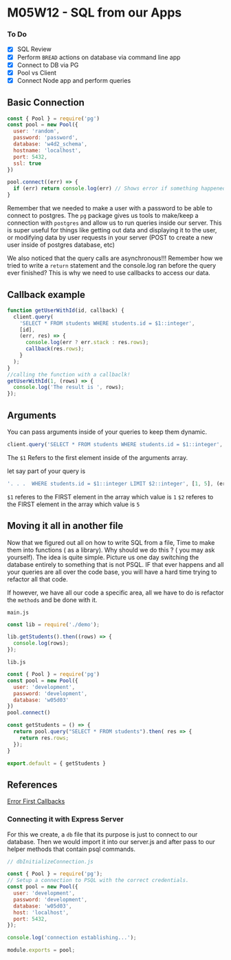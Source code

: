 # M05W12 - SQL from our Apps

### To Do

- [x] SQL Review
- [x] Perform `BREAD` actions on database via command line app
- [x] Connect to DB via PG
- [x] Pool vs Client
- [x] Connect Node app and perform queries

## Basic Connection

```js
const { Pool } = require('pg')
const pool = new Pool({
  user: 'random',
  password: 'password',
  database: 'w4d2_schema',
  hostname: 'localhost',
  port: 5432,
  ssl: true
})

pool.connect((err) => {
  if (err) return console.log(err) // Shows error if something happened
}
```

Remember that we needed to make a user with a password to be able to connect to postgres.
The `pg` package gives us tools to make/keep a connection with `postgres` and allow us to run queries inside our server.
This is super useful for things like getting out data and displaying it to the user, or modifying data by user requests in your server (POST to create a new user inside of postgres database, etc)

We also noticed that the query calls are asynchronous!!! Remember how we tried to write a `return` statement and the console.log ran before the query ever finished? This is why we need to use callbacks to access our data.

## Callback example

```js
function getUserWithId(id, callback) {
  client.query(
    'SELECT * FROM students WHERE students.id = $1::integer',
    [id],
    (err, res) => {
      console.log(err ? err.stack : res.rows);
      callback(res.rows);
    }
  );
}
//calling the function with a callbaclk!
getUserWithId(1, (rows) => {
  console.log('The result is ', rows);
});
```

## Arguments

You can pass arguments inside of your queries to keep them dynamic.

```js
client.query('SELECT * FROM students WHERE students.id = $1::integer', [id], (err, res) => {
```

The `$1` Refers to the first element inside of the arguments array.

let say part of your query is

```js
'. . .  WHERE students.id = $1::integer LIMIT $2::integer', [1, 5], (err, res) => {
```

`$1` referes to the FIRST element in the array which value is `1`
`$2` referes to the FIRST element in the array which value is `5`

## Moving it all in another file

Now that we figured out all on how to write SQL from a file, Time to make them into functions ( as a library). Why should we do this ? ( you may ask yourself). The idea is quite simple. Picture us one day switching the database entirely to something that is not PSQL. IF that ever happens and all your queries are all over the code base, you will have a hard time trying to refactor all that code.

If however, we have all our code a specific area, all we have to do is refactor the `methods` and be done with it.

`main.js`

```js
const lib = require('./demo');

lib.getStudents().then((rows) => {
  console.log(rows);
});
```

`lib.js`

```js
const { Pool } = require('pg')
const pool = new Pool({
  user: 'development',
  password: 'development',
  database: 'w05d03'
})
pool.connect()

const getStudents = () => {
  return pool.query("SELECT * FROM students").then( res => {
    return res.rows;
  });
}

export.default = { getStudents }
```

## References

[Error First Callbacks](http://fredkschott.com/post/2014/03/understanding-error-first-callbacks-in-node-js/)

### Connecting it with Express Server

For this we create, a `db` file that its purpose is just to connect to our database. Then we would import it into our server.js and after pass to our helper methods that contain psql commands.

```js
// dbInitializeConnection.js

const { Pool } = require('pg');
// Setup a connection to PSQL with the correct credentials.
const pool = new Pool({
  user: 'development',
  password: 'development',
  database: 'w05d03',
  host: 'localhost',
  port: 5432,
});

console.log('connection establishing...');

module.exports = pool;
```
